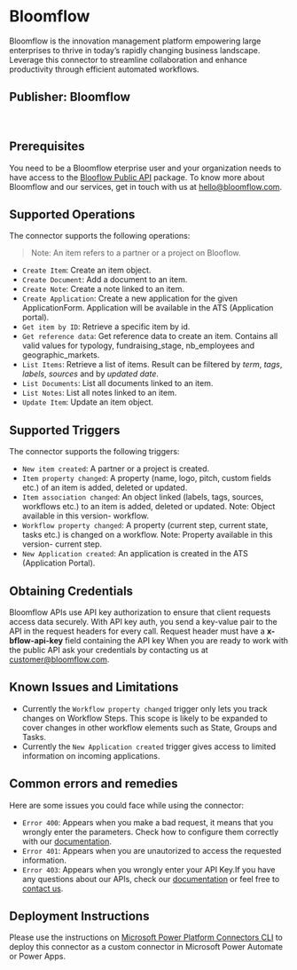 # Bloomflow
Bloomflow is the innovation management platform empowering large enterprises to thrive in today’s rapidly changing business landscape.  Leverage this connector to streamline collaboration and enhance productivity through efficient automated workflows.
​
## Publisher: Bloomflow
​
## Prerequisites
You need to be a Bloomflow eterprise user and your organization needs to have access to the [Blooflow Public API](https://docs.bloomflow.com/public/public-api.html) package. 
To know more about Bloomflow and our services, get in touch with us at [hello@bloomflow.com](hello@bloomflow.com).
​
## Supported Operations
The connector supports the following operations:
> Note: An item refers to a partner or a project on Blooflow.
​
* `Create Item`: Create an item object.
* `Create Document`: Add a document to an item.
* `Create Note`: Create a note linked to an item.
* `Create Application`: Create a new application for the given ApplicationForm. Application will be available in the ATS (Application portal).
* `Get item by ID`: Retrieve a specific item by id.
* `Get reference data`: Get reference data to create an item. Contains all valid values for typology, fundraising_stage, nb_employees and geographic_markets.
* `List Items`: Retrieve a list of items. Result can be filtered by *term*, *tags*, *labels*, *sources* and by *updated date*.
* `List Documents`: List all documents linked to an item.
* `List Notes`: List all notes linked to an item.
* `Update Item`: Update an item object.
​
​
​
## Supported Triggers
The connector supports the following triggers:
* `New item created`: A partner or a project is created.
* `Item property changed`: A property (name, logo, pitch, custom fields etc.) of an item is added, deleted or updated.
* `Item association changed`: An object linked (labels, tags, sources, workflows etc.) to an item is added, deleted or updated. Note: Object available in this version- workflow.
* `Workflow property changed`: A property (current step, current state, tasks etc.) is changed on a workflow. Note: Property available in this version- current step.
* `New Application created`: An application is created in the ATS (Application Portal).
​
​
## Obtaining Credentials
Bloomflow APIs use API key authorization to ensure that client requests access data securely. With API key auth, you send a key-value pair to the API in the request headers for every call.
Request header must have a **x-bflow-api-key** field containing the API key
When you are ready to work with the public API ask your credentials by contacting us at customer@bloomflow.com.
​
## Known Issues and Limitations
* Currently the `Workflow property changed` trigger only lets you track changes on Workflow Steps. This scope is likely to be expanded to cover changes in other workflow elements such as State, Groups and Tasks.
* Currently the `New Application created` trigger gives access to limited information on incoming applications. 
​
## Common errors and remedies
Here are some issues you could face while using the connector:
* `Error 400`: Appears when you make a bad request, it means that you wrongly enter the parameters. Check how to configure them correctly with our [documentation](https://docs.bloomflow.com/public/public-api.html).
* `Error 401`: Appears when you are unautorized to access the requested information.
* `Error 403`: Appears when you wrongly enter your API Key.
​
If you have any questions about our APIs, check our [documentation](https://docs.bloomflow.com/public/public-api.html) or feel free to [contact us](hello@bloomflow.com). 
​
## Deployment Instructions
Please use the instructions on [Microsoft Power Platform Connectors CLI](https://learn.microsoft.com/en-us/connectors/custom-connectors/paconn-cli) to deploy this connector as a custom connector in Microsoft Power Automate or Power Apps.